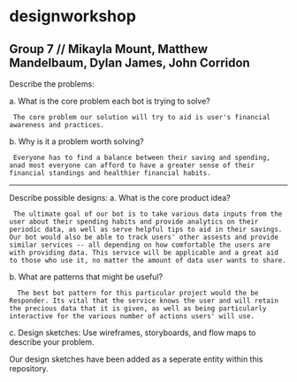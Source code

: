 # designworkshop
Group 7 // Mikayla Mount, Matthew Mandelbaum, Dylan James, John Corridon 
---------------------------------------------------------------------------
Describe the problems:

a. What is the core problem each bot is trying to solve?

     The core problem our solution will try to aid is user's financial awareness and practices. 
     
b. Why is it a problem worth solving?

     Everyone has to find a balance between their saving and spending, anad most everyone can afford to have a greater sense of their financial standings and healthier financial habits. 
     
-------------------------------------------------------------------------------------------------------------------------------------     
Describe possible designs: 
a. What is the core product idea?

     The ultimate goal of our bot is to take various data inputs from the user about their spending habits and provide analytics on their periodic data, as well as serve helpful tips to aid in their savings. Our bot would also be able to track users' other assests and provide similar services -- all depending on how comfortable the users are with providing data. This service will be applicable and a great aid to those who use it, no matter the amount of data user wants to share. 
  
b. What are patterns that might be useful?

      The best bot pattern for this particular project would the be Responder. Its vital that the service knows the user and will retain the precious data that it is given, as well as being particularly interactive for the various number of actions users' will use.
  
c. Design sketches: Use wireframes, storyboards, and flow maps to describe your problem.

  Our design sketches have been added as a seperate entity within this repository. 

